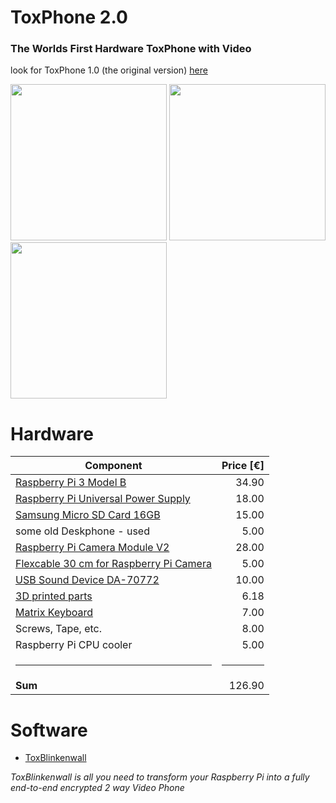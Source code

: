 # ToxPhone 2.0
### The Worlds First Hardware ToxPhone with Video

look for ToxPhone 1.0 (the original version) [here](https://github.com/zoff99/ToxPhone/blob/ToxPhone_v1.0/README.md)


<img src="https://raw.githubusercontent.com/zoff99/ToxPhone/master/doc/images/ToxPhone_v2.0_promo_001.png" width="250" />&nbsp;<img src="https://raw.githubusercontent.com/zoff99/ToxPhone/master/doc/images/ToxPhone_v2.0_promo_002.png" height="250" /><br>
<img src="https://raw.githubusercontent.com/zoff99/ToxPhone/master/doc/images/ToxPhone_v2.0_promo_003.png" width="250" />

# Hardware

| Component   |Price [€]     |
| ----------- | ---:|
| [Raspberry Pi 3 Model B](https://www.raspberrypi.org/products/raspberry-pi-3-model-b/)| 34.90 | 
| [Raspberry Pi Universal Power Supply](https://www.raspberrypi.org/products/raspberry-pi-universal-power-supply/)| 18.00 | 
| [Samsung Micro SD Card 16GB](https://www.amazon.de/Samsung-Micro-Class-Speicherkarte-Adapter/dp/B06XFSZGCC/)| 15.00 | 
| some old Deskphone - used| 5.00| 
| [Raspberry Pi Camera Module V2](https://www.raspberrypi.org/products/camera-module-v2/)|28.00 | 
| [Flexcable 30 cm for Raspberry Pi Camera](https://www.amazon.de/gp/product/B01NAXKTDP)| 5.00 | 
| [USB Sound Device DA-70772](https://www.amazon.de/gp/product/B000FIH4FQ)| 10.00| 
| [3D printed parts](https://github.com/zoff99/ToxPhone/tree/master/3D_printer_parts/)| 6.18| 
| [Matrix Keyboard](https://www.amazon.de/gp/product/B01J2RBCVC)| 7.00| 
| Screws, Tape, etc.| 8.00| 
| Raspberry Pi CPU cooler| 5.00| 
| <hr> | <hr> |
| **Sum** | 126.90|

# Software

* [ToxBlinkenwall](https://github.com/zoff99/ToxBlinkenwall)

*ToxBlinkenwall is all you need to transform your Raspberry Pi into a fully end-to-end encrypted 2 way Video Phone*

